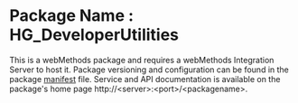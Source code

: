 # Package Name : HG_DeveloperUtilities
This is a webMethods package and requires a webMethods Integration Server to host it. Package versioning and configuration can be found in the package [manifest](./HG_DeveloperUtilities/manifest.v3) file. Service and API documentation is available on the package's home page http://&lt;server&gt;:&lt;port&gt;/&lt;packagename>.